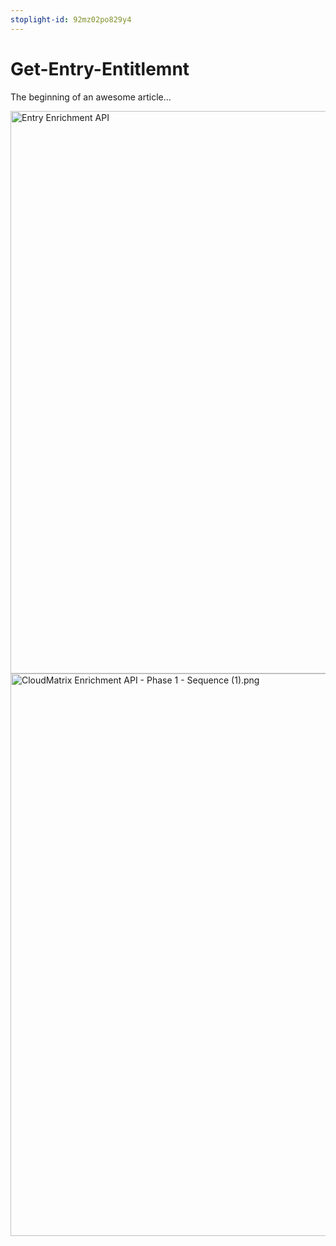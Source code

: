 ```yaml
---
stoplight-id: 92mz02po829y4
---
```


# Get-Entry-Entitlemnt

The beginning of an awesome article...

<img src="" alt="Entry Enrichment API" width="900" style="align:center"/>

<img src="https://stoplight.io/api/v1/projects/cHJqOjc2ODM3/images/OiCWC6k7vtU" alt="CloudMatrix Enrichment API - Phase 1 - Sequence (1).png" width="900" style="align:center"/>